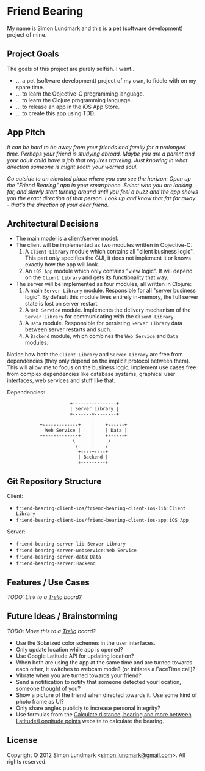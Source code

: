 # Friend Bearing

My name is Simon Lundmark and this is a pet (software development) project of mine.


## Project Goals

The goals of this project are purely selfish. I want...

- ... a pet (software development) project of my own, to fiddle with on my spare time.
- ... to learn the Objective-C programming language.
- ... to learn the Clojure programming language.
- ... to release an app in the iOS App Store.
- ... to create this app using TDD.


## App Pitch

_It can be hard to be away from your friends and family for a prolonged time. Perhaps your friend is studying abroad. Maybe you are a parent and your adult child have a job that requires traveling. Just knowing in what direction someone is might sooth your worried soul._

_Go outside to an elevated place where you can see the horizon. Open up the "Friend Bearing" app in your smartphone. Select who you are looking for, and slowly start turning around until you feel a buzz and the app shows you the exact direction of that person. Look up and know that far far away - that's the direction of your dear friend._


## Architectural Decisions

- The main model is a client/server model.
- The client will be implemented as two modules written in Objective-C:
 	1. A `Client Library` module which contains all "client business logic". This part only specifies the GUI, it does not implement it or knows exactly how the app will look.
	2. An `iOS App` module which only contains "view logic". It will depend on the `Client Library` and gets its functionality that way.
- The server will be implemented as four modules, all written in Clojure:
	1. A main `Server Library` module. Responsible for all "server business logic". By default this module lives entirely in-memory, the full server state is lost on server restart.
	2. A `Web Service` module. Implements the delivery mechanism of the `Server Library` for communicating with the `Client Library`.
	3. A `Data` module. Responsible for persisting `Server Library` data between server restarts and such.
	4. A `Backend` module, which combines the `Web Service` and `Data` modules.

Notice how both the `Client Library` and `Server Library` are free from dependencies (they only depend on the implicit protocol between them). This will allow me to focus on the business logic, implement use cases free from complex dependencies like database systems, graphical user interfaces, web services and stuff like that.

Dependencies:
```
                       +----------------+
                       | Server Library |
                       +-------+--------+
                               |
            +-------------+    |    +------+
            | Web Service |    |    | Data |
            +-------------+    |    +------+
                        \      |     /
                         \     |    /
                          +----+----+
                          | Backend |
                          +---------+
```


## Git Repository Structure

Client:

- `friend-bearing-client-ios/friend-bearing-client-ios-lib`: `Client Library`
- `friend-bearing-client-ios/friend-bearing-client-ios-app`: `iOS App`

Server:

- `friend-bearing-server-lib`: `Server Library`
- `friend-bearing-server-webservice`: `Web Service`
- `friend-bearing-server-data`: `Data`
- `friend-bearing-server`: `Backend`


## Features / Use Cases

_TODO: Link to a [Trello](http://www.trello.com/) board?_


## Future Ideas / Brainstorming

_TODO: Move this to a [Trello](http://www.trello.com/) board?_

- Use the Solarized color schemes in the user interfaces.
- Only update location while app is opened?
- Use Google Latitude API for updating location?
- When both are using the app at the same time and are turned towards each other, it switches to webcam mode? (or initiates a FaceTime call)?
- Vibrate when you are turned towards your friend?
- Send a notification to notify that someone detected your location, someone thought of you?
- Show a picture of the friend when directed towards it. Use some kind of photo frame as UI?
- Only share angles publicly to increase personal integrity?
- Use formulas from the [Calculate distance, bearing and more between Latitude/Longitude points](http://www.movable-type.co.uk/scripts/latlong.html) website to calculate the bearing.

## License

Copyright © 2012 Simon Lundmark &lt;<simon.lundmark@gmail.com>&gt;. All rights reserved.
